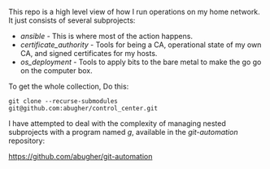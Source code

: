 This repo is a high level view of how I run operations on my home network.
It just consists of several subprojects:

* *ansible* - This is where most of the action happens.
* *certificate\_authority* - Tools for being a CA, operational state of my own CA, and signed certificates for my hosts.
* *os\_deployment* - Tools to apply bits to the bare metal to make the go go on the computer box.

To get the whole collection, Do this:

    git clone --recurse-submodules git@github.com:abugher/control_center.git

I have attempted to deal with the complexity of managing nested subprojects with a program named *g*, available in the *git-automation* repository:

https://github.com/abugher/git-automation
